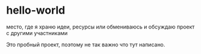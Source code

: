 # hello-world
место, где я храню идеи, ресурсы или обмениваюсь и обсуждаю проект с другими участниками

Это пробный проект, поэтому не так важно что тут написано.
